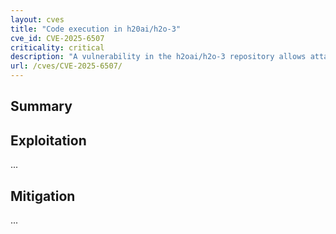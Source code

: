 ```yaml
---
layout: cves
title: "Code execution in h20ai/h2o-3"
cve_id: CVE-2025-6507
criticality: critical
description: "A vulnerability in the h2oai/h2o-3 repository allows attackers to exploit deserialization of untrusted data, potentially leading to arbitrary code execution and reading of system files."
url: /cves/CVE-2025-6507/
---
```



## Summary



## Exploitation

...

## Mitigation

...